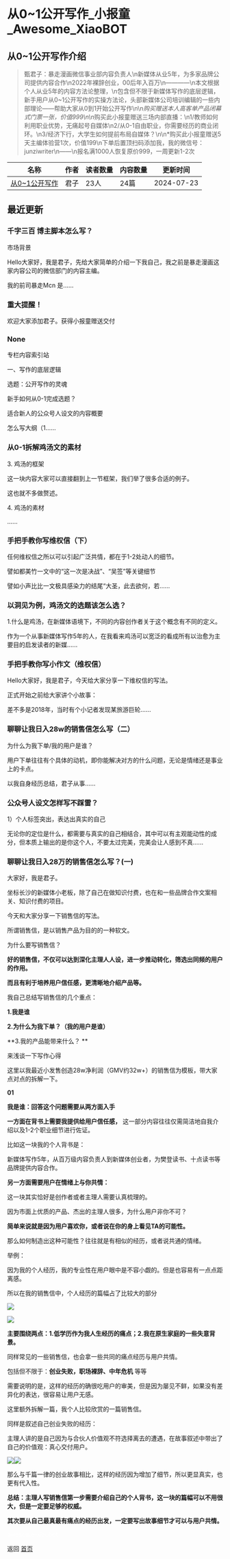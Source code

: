 # 从0~1公开写作_小报童_Awesome_XiaoBOT

## 从0~1公开写作介绍
> 甄君子：暴走漫画微信事业部内容负责人\n新媒体从业5年，为多家品牌公司提供内容合作\n2022年裸辞创业，00后年入百万\n————\n本文根据个人从业5年的内容方法论整理，\n包含但不限于新媒体写作的底层逻辑，新手用户从0~1公开写作的实操方法论，头部新媒体公司培训编辑的一些内部理论——帮助大家从0到1开始公开写作\n\n*购买赠送本人高客单产品闭幕式门票一张，价值999\n\n*购买此小报童赠送三场内部直播：\n1/教师如何利用职业优势，无痛起号自媒体\n2/从0-1自由职业，你需要经历的商业闭环。\n3/经济下行，大学生如何提前布局自媒体？\n\n*购买此小报童赠送5天主编体验营1次，价值199\n下单后置顶扫码添加我，我的微信号：junziwriter\n——\n报名满1000人恢复原价999，一周更新1-2次  
  


|名称|作者|读者数量|内容数量|更新时间|
|---|---|---|---|---|
|[从0~1公开写作](https://xiaobot.net/p/junziwriter?refer=9c3f1c95-a052-465a-9902-f6d75080262a)|君子|23人|24篇|2024-07-23|

## 最近更新
### 千字三百 博主脚本怎么写？

市场背景

Hello大家好，我是君子，先给大家简单的介绍一下我自己，我之前是暴走漫画这家内容公司的微信部门的内容主编。

我的前司暴走Mcn 是......

### 重大提醒！

欢迎大家添加君子。获得小报童赠送交付

### None

专栏内容索引站

一、写作的底层逻辑

选题：公开写作的灵魂

新手如何从0-1完成选题？

适合新人的公众号人设文的内容概要

怎么写大纲（1......

### 从0-1拆解鸡汤文的素材

3\. 鸡汤的框架

这一块内容大家可以直接翻到上一节框架，我们举了很多合适的例子。

这也就不多做赘述。



4\. 鸡汤的素材

......

### 手把手教你写维权信（下）

任何维权信之所以可以引起广泛共情，都在于1-2处动人的细节。

譬如都美竹一文中的“这一次是决战”、“吴签”等关键细节

譬如小声比比一文极具感染力的结尾“大圣，此去欲何，若......

### 以洞见为例，鸡汤文的选题该怎么选？

1.什么是鸡汤，在新媒体语境下，不同的内容创作者关于这个概念有不同的定义。

作为一个从事新媒体写作5年的人，在我看来鸡汤可以宽泛的看成所有以治愈为主要目的启发读者的新媒......

### 手把手教你写小作文（维权信）

Hello大家好，我是君子，今天给大家分享一下维权信的写法。

正式开始之前给大家讲个小故事：

差不多是2018年，当时有个小记者发现某旅游巨轮......

### 聊聊让我日入28w的销售信怎么写（二）

为什么为我下单/我的用户是谁？

用户下单往往有个具体的动机，即你能解决对方的什么问题，无论是情绪还是事业上的卡点。

以我自身经历总结，君子从事......

### 公众号人设文怎样写不踩雷？

1）个人标签突出，表达出真实的自己

无论你的定位是什么，都需要与真实的自己相结合，其中可以有主观能动性的成分，但本质上输出的是你这个人，不要太过完美，完美会让人感到不真......

### 聊聊让我日入28万的销售信怎么写？(一)

大家好，我是君子。

坐标长沙的新媒体小老板，除了自己在做知识付费，也在和一些品牌合作文案相关、知识付费的项目。

今天和大家分享一下销售信的写法。

所谓销售信，是以销售产品为目的的一种软文。

为什么要写销售信？

**好的销售信，不仅可以达到深化主理人人设，进一步推动转化，筛选出同频的用户的作用。**

**而且有利于培养用户信任感，更清晰地介绍产品等。**

我自己总结写销售信的几个重点：

**1.我是谁**

**2.为什么为我下单？（我的用户是谁）**

**3.我的产品能带来什么？  **

来浅谈一下写作心得

这里以我最近小发售创造28w净利润（GMV约32w+）的销售信为模板，带大家点对点的拆解一下。

**01**

**我是谁：回答这个问题需要从两方面入手**

**一方面在背书上需要我提供给用户信任感，** 这一部分内容往往仅需简洁地自我介绍以及1-2个职业细节进行佐证。

比如这一块我的个人背书是：

新媒体写作5年，从百万级内容负责人到新媒体创业者，为樊登读书、十点读书等品牌提供内容合作。

**另一方面需要用户在情绪上与你共情：**

这一块其实恰好是创作者或者主理人需要认真梳理的。

因为市面上优质的产品、杰出的主理人很多，为什么用户非你不可？

**简单来说就是因为用户喜欢你，或者说在你的身上看见TA的可能性。**

那么如何制造出这种可能性？往往就是有相似的经历，或者说共通的情绪。

举例：

因为我的个人经历，我的专业性在用户眼中是不容小觑的。但是也容易有一点点距离感。

所以在我的销售信中，个人经历的篇幅占了比较大的部分

![](https://static.xiaobot.net/file/2024-07-02/136156/c9bdfbdcd6015b5843f07d53cf29da6a.webp)

![](https://static.xiaobot.net/file/2024-07-02/136156/bd2c5147b29b515eccf519f2c92bf8a9.png)

**主要围绕两点：1.低学历作为我人生经历的痛点；2.我在原生家庭的一些失意背景。**



同样常见的一些销售信，也会拿一些共同的痛点经历与用户共情。

包括但不限于：**创业失败，职场裸辞、中年危机** 等等

需要说明的是，这样的经历的确很吃用户的审美，但是因为屡见不鲜，如果没有差异化的表达，很容易让用户无感。

这里额外拆解一篇，我个人比较欣赏的一篇销售信。

同样是叙述自己创业失败的经历：

主理人讲的是自己因为与合伙人价值观不符选择离去的遭遇，在故事叙述中带出了自己的价值观：真心交付用户。

![](https://static.xiaobot.net/file/2024-07-02/136156/8bc3b5e552ccf0a8baf78c941db888d0.png)![](https://static.xiaobot.net/file/2024-07-02/136156/782a03780dac1c883b2732c2d1a2a1b0.webp)

那么与千篇一律的创业故事相比，这样的经历因为增加了细节，所以更显真实，也更有代入性。

**总结：主理人写销售信第一步需要介绍自己的个人背书，这一块的篇幅可以不用很大，但是一定要足够的权威。**

**其次要从自己最真最有痛点的经历出发，一定要写出故事细节才可以与用户共情。**


<a href="https://github.com/Reno9527/awesome-xiaobot" style="color: white; text-decoration: none;">awesome-xiaobot</a>

返回 [首页](../README.md)
